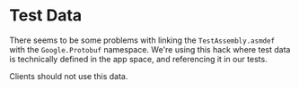 # Test Data

There seems to be some problems with linking the `TestAssembly.asmdef` with
the `Google.Protobuf` namespace. We're using this hack where test data is
technically defined in the app space, and referencing it in our tests.

Clients should not use this data.